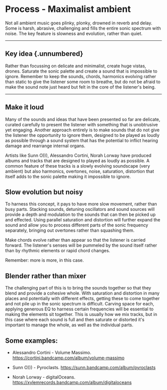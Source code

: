 # Process - Maximalist ambient

Not all ambient music goes plinky, plonky, drowned in reverb and delay. Some is harsh, abrasive, challenging and fills the entire sonic spectrum with noise. The key feature is slowness and evolution, rather than quiet.

------------------------------------------------------------------------

## Key idea {.unnumbered}

Rather than focussing on delicate and minimalist, create huge vistas, drones. Saturate the sonic palette and create a sound that is impossible to ignore. Remember to keep the sounds, chords, harmonics evolving rather than static to give the listener some room to breathe, but do not be afraid to make the sound note just heard but felt in the core of the listener's being.

------------------------------------------------------------------------

## Make it loud

Many of the sounds and ideas that have been presented so far are delicate, curated carefully to present the listener with something that is unobtrusive yet engaging. Another approach entirely is to make sounds that do not give the listener the opportunity to ignore them, designed to be played as loudly as possible through a sound system that has the potential to inflict hearing damage and rearrange internal organs.

Artists like Sunn O))), Alessandro Cortini, Norah Lorway have produced albums and tracks that are designed to played as loudly as possible. A common feature of these tracks is a slowly evolving soundscape (very ambient) but also harmonics, overtones, noise, saturation, distortion that itself adds to the sonic palette making it impossible to ignore.

## Slow evolution but noisy

To harness this concept, it pays to have more slow movement, rather than busy parts. Stacking sounds, detuning oscillators and sound sources will provide a depth and modulation to the sounds that can then be picked up and effected. Using parallel saturation and distortion will further expand the sound and allow you to process different parts of the sonic frequency separately, bringing out overtones rather than squashing them.

Make chords evolve rather than appear so that the listener is carried forward. The listener's senses will be pummeled by the sound itself rather than by rhythmic elements or rapid chord changes.

Remember: more is more, in this case.

## Blender rather than mixer

The challenging part of this is to bring the sounds together so that they blend and provide a cohesive whole. With saturation and distortion in many places and potentially with different effects, getting these to come together and not pile up in the sonic spectrum is difficult. Carving space for each, applying generous EQ to harness certain frequencies will be essential to making the elements sit together. This is usually how we mix tracks, but in this case where each sound is full and then saturate or distorted it's important to manage the whole, as well as the individual parts.

## Some examples: 

-   Alessandro Cortini - Volume Massimo. <https://cortini.bandcamp.com/album/volume-massimo>

-   Sunn O))) - Pyroclasts. <https://sunn.bandcamp.com/album/pyroclasts>

-   Norah Lorway - digitalOceans. <https://xylemrecords.bandcamp.com/album/digitaloceans>
